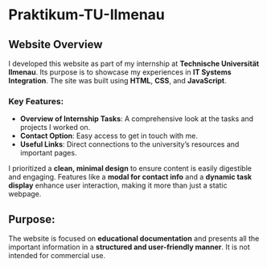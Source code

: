 # Praktikum-TU-Ilmenau
## Website Overview

I developed this website as part of my internship at **Technische Universität Ilmenau**. Its purpose is to showcase my experiences in **IT Systems Integration**. The site was built using **HTML**, **CSS**, and **JavaScript**.

### Key Features:
- **Overview of Internship Tasks**: A comprehensive look at the tasks and projects I worked on.
- **Contact Option**: Easy access to get in touch with me.
- **Useful Links**: Direct connections to the university’s resources and important pages.

I prioritized a **clean, minimal design** to ensure content is easily digestible and engaging. Features like a **modal for contact info** and a **dynamic task display** enhance user interaction, making it more than just a static webpage. 

## Purpose:
The website is focused on **educational documentation** and presents all the important information in a **structured and user-friendly manner**. It is not intended for commercial use.
